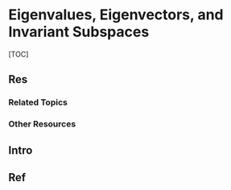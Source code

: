 # Eigenvalues, Eigenvectors, and Invariant Subspaces

[TOC]



## Res
### Related Topics


### Other Resources



## Intro



## Ref
